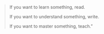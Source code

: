 > If you want to learn something, read.
> 
> If you want to understand something, write.
> 
> If you want to master something, teach.”

